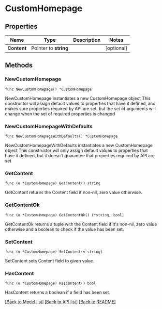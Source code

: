 # CustomHomepage

## Properties

Name | Type | Description | Notes
------------ | ------------- | ------------- | -------------
**Content** | Pointer to **string** |  | [optional] 

## Methods

### NewCustomHomepage

`func NewCustomHomepage() *CustomHomepage`

NewCustomHomepage instantiates a new CustomHomepage object
This constructor will assign default values to properties that have it defined,
and makes sure properties required by API are set, but the set of arguments
will change when the set of required properties is changed

### NewCustomHomepageWithDefaults

`func NewCustomHomepageWithDefaults() *CustomHomepage`

NewCustomHomepageWithDefaults instantiates a new CustomHomepage object
This constructor will only assign default values to properties that have it defined,
but it doesn't guarantee that properties required by API are set

### GetContent

`func (o *CustomHomepage) GetContent() string`

GetContent returns the Content field if non-nil, zero value otherwise.

### GetContentOk

`func (o *CustomHomepage) GetContentOk() (*string, bool)`

GetContentOk returns a tuple with the Content field if it's non-nil, zero value otherwise
and a boolean to check if the value has been set.

### SetContent

`func (o *CustomHomepage) SetContent(v string)`

SetContent sets Content field to given value.

### HasContent

`func (o *CustomHomepage) HasContent() bool`

HasContent returns a boolean if a field has been set.


[[Back to Model list]](../README.md#documentation-for-models) [[Back to API list]](../README.md#documentation-for-api-endpoints) [[Back to README]](../README.md)


